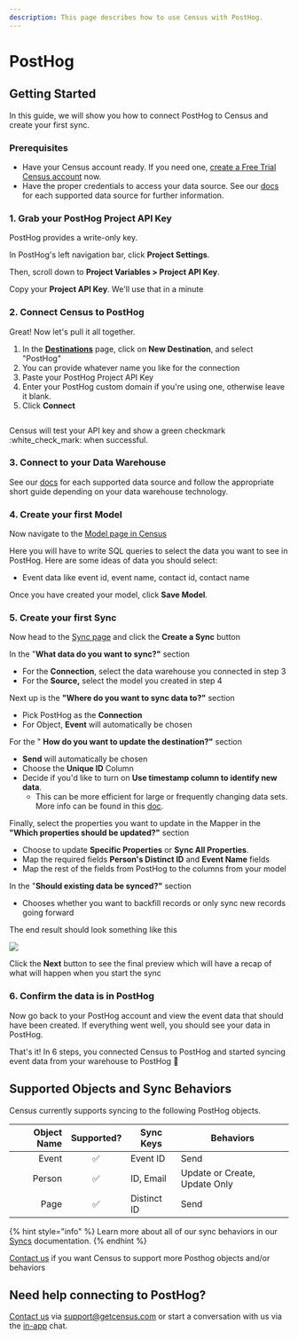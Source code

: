```yaml
---
description: This page describes how to use Census with PostHog.
---
```


# PostHog

## Getting Started

In this guide, we will show you how to connect PostHog to Census and create your first sync.

### Prerequisites

* Have your Census account ready. If you need one, [create a Free Trial Census account](https://app.getcensus.com/) now.
* Have the proper credentials to access your data source. See our [docs](../sources/overview.md) for each supported data source for further information.

### 1. Grab your PostHog Project API Key

PostHog provides a write-only key.

In PostHog's left navigation bar, click **Project Settings**.

Then, scroll down to **Project Variables > Project API Key**.

Copy your **Project API Key**. We'll use that in a minute

### 2. Connect Census to PostHog

Great! Now let's pull it all together.

1. In the [**Destinations**](https://app.getcensus.com/destinations) page, click on **New Destination**, and select "PostHog"
2. You can provide whatever name you like for the connection
3. Paste your PostHog Project API Key
4. Enter your PostHog custom domain if you're using one, otherwise leave it blank.
5. Click **Connect**

<figure><img src="../.gitbook/assets/screely-1662667677169.png" alt=""><figcaption></figcaption></figure>

Census will test your API key and show a green checkmark :white\_check\_mark: when successful.

### 3. Connect to your Data Warehouse

See our [docs](../sources/overview.md) for each supported data source and follow the appropriate short guide depending on your data warehouse technology.

### 4. Create your first Model

Now navigate to the [Model page in Census](https://app.getcensus.com/models)

Here you will have to write SQL queries to select the data you want to see in PostHog. Here are some ideas of data you should select:

* Event data like event id, event name, contact id, contact name

Once you have created your model, click **Save Model**.

### 5. Create your first Sync

Now head to the [Sync page](https://app.getcensus.com/syncs) and click the **Create a Sync** button

In the "**What data do you want to sync?"** section

* For the **Connection**, select the data warehouse you connected in step 3
* For the **Source,** select the model you created in step 4

Next up is the **"Where do you want to sync data to?"** section

* Pick PostHog as the **Connection**
* For Object, **Event** will automatically be chosen

For the " **How do you want to update the destination?"** section

* **Send** will automatically be chosen
* Choose the **Unique ID** Column
* Decide if you'd like to turn on **Use timestamp column to identify new data**.
  * This can be more efficient for large or frequently changing data sets. More info can be found in this [doc](../basics/data-defining/defining-source-data/events.md#using-timestamp-to-identify-new-records).

Finally, select the properties you want to update in the Mapper in the **"Which properties should be updated?"** section

* Choose to update **Specific Properties** or **Sync All Properties**.
* Map the required fields **Person's Distinct ID** and **Event Name** fields
* Map the rest of the fields from PostHog to the columns from your model

In the "**Should existing data be synced?"** section

* Chooses whether you want to backfill records or only sync new records going forward

The end result should look something like this

![](../.gitbook/assets/screely-1660774587350.png)

Click the **Next** button to see the final preview which will have a recap of what will happen when you start the sync

### 6. Confirm the data is in PostHog

Now go back to your PostHog account and view the event data that should have been created. If everything went well, you should see your data in PostHog.

That's it! In 6 steps, you connected Census to PostHog and started syncing event data from your warehouse to PostHog 🎉

## Supported Objects and Sync Behaviors <a href="#supported-objects-and-sync-behaviors" id="supported-objects-and-sync-behaviors"></a>

Census currently supports syncing to the following PostHog objects.

| **Object Name** | **Supported?** | **Sync Keys** | **Behaviors**                 |
| --------------: | :------------: | ------------- | ----------------------------- |
|           Event |        ✅       | Event ID      | Send                          |
|          Person |        ✅       | ID, Email     | Update or Create, Update Only |
|            Page |        ✅       | Distinct ID   | Send                          |

{% hint style="info" %}
Learn more about all of our sync behaviors in our [Syncs](../basics/core-concept#sync-behaviors) documentation.
{% endhint %}

[Contact us](mailto:support@getcensus.com) if you want Census to support more Posthog objects and/or behaviors

## Need help connecting to PostHog?

[Contact us](mailto:support@getcensus.com) via support@getcensus.com or start a conversation with us via the [in-app](https://app.getcensus.com) chat.
